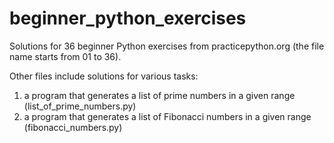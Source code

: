 # beginner_python_exercises
Solutions for 36 beginner Python exercises from practicepython.org (the file name starts from 01 to 36).

Other files include solutions for various tasks:
1) a program that generates a list of prime numbers in a given range (list_of_prime_numbers.py)
2) a program that generates a list of Fibonacci numbers in a given range (fibonacci_numbers.py)
